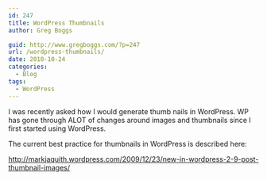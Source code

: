 ```yaml
---
id: 247
title: WordPress Thumbnails
author: Greg Boggs

guid: http://www.gregboggs.com/?p=247
url: /wordpress-thumbnails/
date: 2010-10-24
categories:
  - Blog
tags:
  - WordPress
---
```

I was recently asked how I would generate thumb nails in WordPress. WP has gone through ALOT of changes around images and thumbnails since I first started using WordPress.

The current best practice for thumbnails in WordPress is described here:

<http://markjaquith.wordpress.com/2009/12/23/new-in-wordpress-2-9-post-thumbnail-images/>